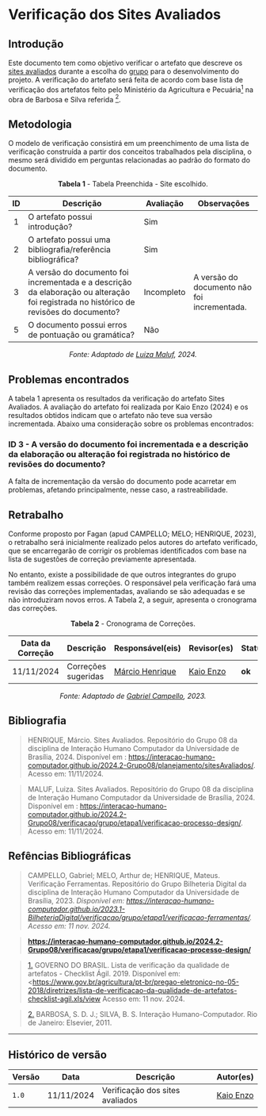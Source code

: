 # __Verificação dos Sites Avaliados__

## __Introdução__
Este documento tem como objetivo verificar o artefato que descreve os [sites avaliados](../../../planejamento/sitesAvaliados.md) durante a escolha do [grupo](https://github.com/Interacao-Humano-Computador/2024.2-Grupo08) para o desenvolvimento do projeto. A verificação do artefato será feita de acordo com base lista de verificação dos artefatos feito pelo Ministério da Agricultura e Pecuária<a id="anchor_1" href="#REF"><sup>1</sup></a> na obra de Barbosa e Silva referida <a id="anchor_2" href="#REF2"><sup>2</sup></a>.

## __Metodologia__
O modelo de verificação consistirá em um preenchimento de uma lista de verificação construída a partir dos conceitos trabalhados pela disciplina, o mesmo será dividido em perguntas relacionadas ao padrão do formato do documento.

<center>

**Tabela 1** - Tabela Preenchida - Site escolhido.

| ID  | Descrição                                                                                              | Avaliação  | Observações               |
| :-: | ------------------------------------------------------------------------------------------------------ | ---------- | ------------------------- |
|  1  | O artefato possui introdução?                                                                          | Sim        |                           |
|  2  | O artefato possui uma bibliografia/referência bibliográfica?                                           | Sim |                           |
|  3  | A versão do documento foi incrementada e a descrição da elaboração ou alteração foi registrada no histórico de revisões do documento?| Incompleto        | A versão do documento não foi incrementada.                           |
|  5  | O documento possui erros de pontuação ou gramática?| Não        |                           |

_Fonte: Adaptado de [Luiza Maluf](https://github.com/LuizaMaluf), 2024._

</center>

## __Problemas encontrados__

A tabela 1 apresenta os resultados da verificação do artefato Sites Avaliados. A avaliação do artefato foi realizada por Kaio Enzo (2024) e os resultados obtidos indicam que o artefato não teve sua versão incrementada. Abaixo uma consideração sobre os problemas encontrados:

### __ID 3 - A versão do documento foi incrementada e a descrição da elaboração ou alteração foi registrada no histórico de revisões do documento?__

A falta de incrementação da versão do documento pode acarretar em problemas, afetando principalmente, nesse caso, a rastreabilidade.

## __Retrabalho__

Conforme proposto por Fagan (apud CAMPELLO; MELO; HENRIQUE, 2023), o retrabalho será inicialmente realizado pelos autores do artefato verificado, que se encarregarão de corrigir os problemas identificados com base na lista de sugestões de correção previamente apresentada. 

No entanto, existe a possibilidade de que outros integrantes do grupo também realizem essas correções. O responsável pela verificação fará uma revisão das correções implementadas, avaliando se são adequadas e se não introduziram novos erros. A Tabela 2, a seguir, apresenta o cronograma das correções.

<center>

**Tabela 2** - Cronograma de Correções.

| Data da Correção | Descrição | Responsável(eis) | Revisor(es) | Status |
|------------------|-----------|------------------|-------------|--------|
| 11/11/2024       | Correções sugeridas | [Márcio Henrique](https://github.com/DeM4rcio) | [Kaio Enzo](https://github.com/kaioenzo) | **ok** |

_Fonte: Adaptado de [Gabriel Campello](https://github.com/G16C), 2023._

</center>

## __Bibliografia__

>HENRIQUE, Márcio. Sites Avaliados. Repositório do Grupo 08 da disciplina de Interação Humano Computador da Universidade de Brasília, 2024. Disponível em : <https://interacao-humano-computador.github.io/2024.2-Grupo08/planejamento/sitesAvaliados/>. Acesso em: 11/11/2024.

>MALUF, Luiza. Sites Avaliados. Repositório do Grupo 08 da disciplina de Interação Humano Computador da Universidade de Brasília, 2024. Disponível em : <https://interacao-humano-computador.github.io/2024.2-Grupo08/verificacao/grupo/etapa1/verificacao-processo-design/>. Acesso em: 11/11/2024.


## Refências Bibliográficas

>CAMPELLO, Gabriel; MELO, Arthur de; HENRIQUE, Mateus. Verificação Ferramentas. Repositório do Grupo Bilheteria Digital da disciplina de Interação Humano Computador da Universidade de Brasília, 2023. _Disponível em: <https://interacao-humano-computador.github.io/2023.1-BilheteriaDigital/verificacao/grupo/etapa1/verificacao-ferramentas/>. Acesso em: 11 nov. 2024._


>__https://interacao-humano-computador.github.io/2024.2-Grupo08/verificacao/grupo/etapa1/verificacao-processo-design/__

> <a id="REF" href="#anchor_1">1.</a> GOVERNO DO BRASIL. Lista de verificação da qualidade de artefatos - Checklist Ágil. 2019. Disponível em: <<https://www.gov.br/agricultura/pt-br/pregao-eletronico-no-05-2018/diretrizes/lista-de-verificacao-da-qualidade-de-artefatos-checklist-agil.xls/view> Acesso em: 11 nov. 2024.

> <a id="REF2" href="#anchor_2">2.</a> BARBOSA, S. D. J.; SILVA, B. S. Interação Humano-Computador. Rio de Janeiro: Elsevier, 2011.
 
---

## __Histórico de versão__

| Versão |    Data    |      Descrição      |             Autor(es)                        |
|--------|------------|---------------------|----------------------------------------------|
| `1.0`  | 11/11/2024 | Verificação dos sites avaliados | [Kaio Enzo](https://github.com/kaioenzo) |